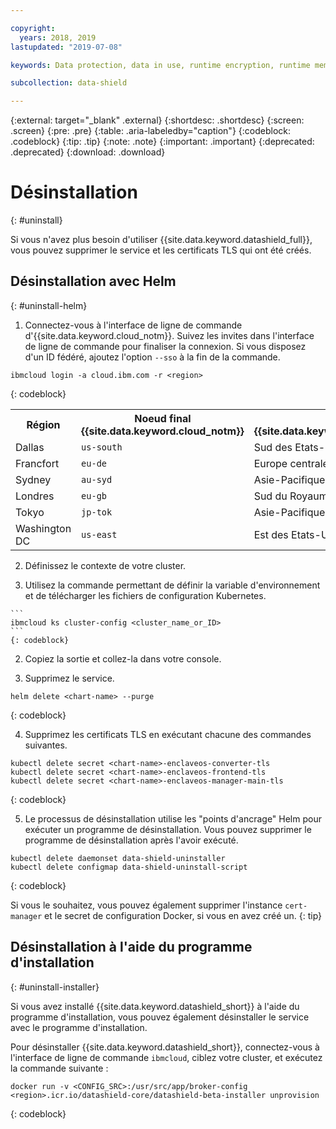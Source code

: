 ```yaml
---

copyright:
  years: 2018, 2019
lastupdated: "2019-07-08"

keywords: Data protection, data in use, runtime encryption, runtime memory encryption, encrypted memory, Intel SGX, software guard extensions, Fortanix runtime encryption

subcollection: data-shield

---
```


{:external: target="_blank" .external}
{:shortdesc: .shortdesc}
{:screen: .screen}
{:pre: .pre}
{:table: .aria-labeledby="caption"}
{:codeblock: .codeblock}
{:tip: .tip}
{:note: .note}
{:important: .important}
{:deprecated: .deprecated}
{:download: .download}

# Désinstallation
{: #uninstall}

Si vous n'avez plus besoin d'utiliser {{site.data.keyword.datashield_full}}, vous pouvez supprimer le service et les certificats TLS qui ont été créés.


## Désinstallation avec Helm
{: #uninstall-helm}

1. Connectez-vous à l'interface de ligne de commande d'{{site.data.keyword.cloud_notm}}. Suivez les invites dans l'interface de ligne de commande pour finaliser la connexion. Si vous disposez d'un ID fédéré, ajoutez l'option `--sso` à la fin de la commande.

  ```
  ibmcloud login -a cloud.ibm.com -r <region>
  ```
  {: codeblock}

  <table>
    <tr>
      <th>Région</th>
      <th>Noeud final {{site.data.keyword.cloud_notm}} </th>
      <th>Région {{site.data.keyword.containershort_notm}}</th>
    </tr>
    <tr>
      <td>Dallas</td>
      <td><code>us-south</code></td>
      <td>Sud des Etats-Unis</td>
    </tr>
    <tr>
      <td>Francfort</td>
      <td><code>eu-de</code></td>
      <td>Europe centrale</td>
    </tr>
    <tr>
      <td>Sydney</td>
      <td><code>au-syd</code></td>
      <td>Asie-Pacifique sud</td>
    </tr>
    <tr>
      <td>Londres</td>
      <td><code>eu-gb</code></td>
      <td>Sud du Royaume-Uni</td>
    </tr>
    <tr>
      <td>Tokyo</td>
      <td><code>jp-tok</code></td>
      <td>Asie-Pacifique nord</td>
    </tr>
    <tr>
      <td>Washington DC</td>
      <td><code>us-east</code></td>
      <td>Est des Etats-Unis</td>
    </tr>
  </table>

2. Définissez le contexte de votre cluster.

  1. Utilisez la commande permettant de définir la variable d'environnement et de télécharger les fichiers de configuration Kubernetes.

    ```
    ibmcloud ks cluster-config <cluster_name_or_ID>
    ```
    {: codeblock}

  2. Copiez la sortie et collez-la dans votre console.

3. Supprimez le service.

  ```
  helm delete <chart-name> --purge
  ```
  {: codeblock}

4. Supprimez les certificats TLS en exécutant chacune des commandes suivantes.

  ```
  kubectl delete secret <chart-name>-enclaveos-converter-tls
  kubectl delete secret <chart-name>-enclaveos-frontend-tls
  kubectl delete secret <chart-name>-enclaveos-manager-main-tls
  ```
  {: codeblock}

5. Le processus de désinstallation utilise les "points d'ancrage" Helm pour exécuter un programme de désinstallation. Vous pouvez supprimer le programme de désinstallation après l'avoir exécuté.

  ```
  kubectl delete daemonset data-shield-uninstaller
  kubectl delete configmap data-shield-uninstall-script
  ```
  {: codeblock}

Si vous le souhaitez, vous pouvez également supprimer l'instance `cert-manager` et le secret de configuration Docker, si vous en avez créé un.
{: tip}


## Désinstallation à l'aide du programme d'installation
{: #uninstall-installer}

Si vous avez installé {{site.data.keyword.datashield_short}} à l'aide du programme d'installation, vous pouvez également désinstaller le service avec le programme d'installation.

Pour désinstaller {{site.data.keyword.datashield_short}}, connectez-vous à l'interface de ligne de commande `ibmcloud`, ciblez votre cluster, et exécutez la commande suivante :

  ```
  docker run -v <CONFIG_SRC>:/usr/src/app/broker-config <region>.icr.io/datashield-core/datashield-beta-installer unprovision
  ```
  {: codeblock}

